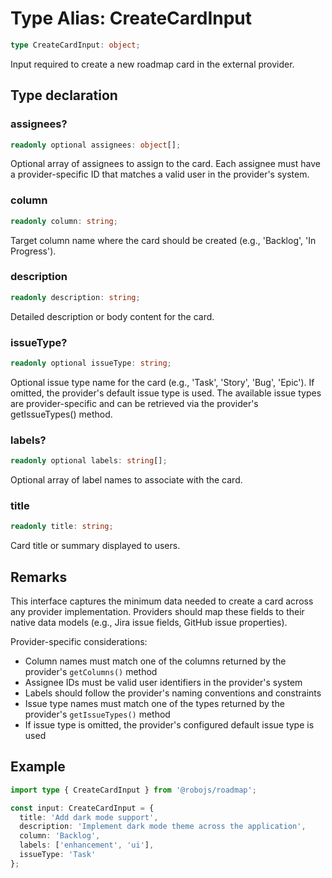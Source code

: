 # Type Alias: CreateCardInput

```ts
type CreateCardInput: object;
```

Input required to create a new roadmap card in the external provider.

## Type declaration

### assignees?

```ts
readonly optional assignees: object[];
```

Optional array of assignees to assign to the card.
Each assignee must have a provider-specific ID that matches a valid user in the provider's system.

### column

```ts
readonly column: string;
```

Target column name where the card should be created (e.g., 'Backlog', 'In Progress').

### description

```ts
readonly description: string;
```

Detailed description or body content for the card.

### issueType?

```ts
readonly optional issueType: string;
```

Optional issue type name for the card (e.g., 'Task', 'Story', 'Bug', 'Epic').
If omitted, the provider's default issue type is used.
The available issue types are provider-specific and can be retrieved via the provider's getIssueTypes() method.

### labels?

```ts
readonly optional labels: string[];
```

Optional array of label names to associate with the card.

### title

```ts
readonly title: string;
```

Card title or summary displayed to users.

## Remarks

This interface captures the minimum data needed to create a card across any provider
implementation. Providers should map these fields to their native data models (e.g., Jira
issue fields, GitHub issue properties).

Provider-specific considerations:
- Column names must match one of the columns returned by the provider's `getColumns()` method
- Assignee IDs must be valid user identifiers in the provider's system
- Labels should follow the provider's naming conventions and constraints
- Issue type names must match one of the types returned by the provider's `getIssueTypes()` method
- If issue type is omitted, the provider's configured default issue type is used

## Example

```ts
import type { CreateCardInput } from '@robojs/roadmap';

const input: CreateCardInput = {
  title: 'Add dark mode support',
  description: 'Implement dark mode theme across the application',
  column: 'Backlog',
  labels: ['enhancement', 'ui'],
  issueType: 'Task'
};
```
